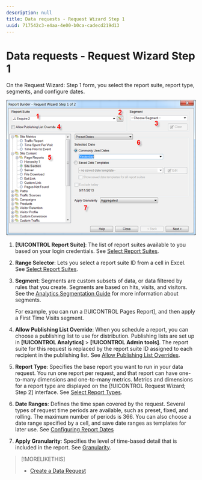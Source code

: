 ```yaml
---
description: null
title: Data requests - Request Wizard Step 1
uuid: 717542c3-e4aa-4e00-b0ca-cadecd219d13
---
```


# Data requests - Request Wizard Step 1

On the Request Wizard: Step 1 form, you select the report suite, report type, segments, and configure dates.

 ![](assets/rw1_overview.png)

1. **[!UICONTROL Report Suite]**: The list of report suites available to you based on your login credentials. See [Select Report Suites](/help/analyze/report-builder/data-requests/selecting-report-suites/t-select-report-suites.md).

1. **Range Selector**: Lets you select a report suite ID from a cell in Excel. See [Select Report Suites](/help/analyze/report-builder/data-requests/selecting-report-suites/t-select-report-suites.md).

1. **Segment**: Segments are custom subsets of data, or data filtered by rules that you create. Segments are based on hits, visits, and visitors. See the [Analytics Segmentation Guide](https://marketing.adobe.com/resources/help/en_US/analytics/segment/) for more information about segments.

   For example, you can run a [!UICONTROL Pages Report], and then apply a First Time Visits segment.

1. **Allow Publishing List Override**: When you schedule a report, you can choose a publishing list to use for distribution. Publishing lists are set up in **[!UICONTROL Analytics]** > **[!UICONTROL Admin tools]**. The report suite for this request is replaced by the report suite ID assigned to each recipient in the publishing list. See [Allow Publishing List Overrides](/help/analyze/report-builder/data-requests/allow-publishing-list-overrides.md).

1. **Report Type**: Specifies the base report you want to run in your data request. You run one report per request, and that report can have one-to-many dimensions and one-to-many metrics. Metrics and dimensions for a report type are displayed on the [!UICONTROL Request Wizard; Step 2] interface. See [Select Report Types](/help/analyze/report-builder/data-requests/c-report-types/select-report-types.md).

1. **Date Ranges**: Defines the time span covered by the request. Several types of request time periods are available, such as preset, fixed, and rolling. The maximum number of periods is 366. You can also choose a date range specified by a cell, and save date ranges as templates for later use.  See [Configuring Report Dates](/help/analyze/report-builder/data-requests/configuring-report-dates/custom-calendar.md) 

1. **Apply Granularity**: Specifies the level of time-based detail that is included in the report. See [Granularity](/help/analyze/report-builder/data-requests/configuring-report-dates/granularity.md).

>[!MORELIKETHIS]
>
>* [Create a Data Request](/help/analyze/report-builder/data-requests/t-create-a-data-request.md)
